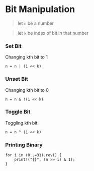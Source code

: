# Bit Manipulation

> let `n` be a number

> let `k` be index of bit in that number

### Set Bit 
Changing kth bit to 1
```
n = n | (1 << k)
```

### Unset Bit 
Changing kth bit to 0
```
n = n & !(1 << k)
```

### Toggle Bit 
Toggling kth bit
```
n = n ^ (1 << k)
```

### Printing Binary
```
for i in (0..=31).rev() {
    print!("{}", (n >> i) & 1);
}
```
